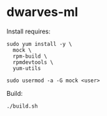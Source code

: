 # dwarves-ml

Install requires:
```
sudo yum install -y \
  mock \
  rpm-build \
  rpmdevtools \
  yum-utils

sudo usermod -a -G mock <user>
```

Build:
```
./build.sh
```
